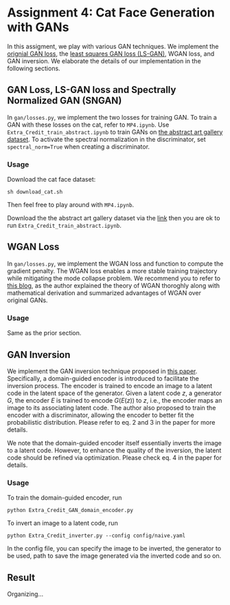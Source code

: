 # Assignment 4: Cat Face Generation with GANs

In this assigment, we play with various GAN techniques. We implement the [orignial GAN loss](https://arxiv.org/pdf/1406.2661.pdf), the [least squares GAN loss (LS-GAN)](https://arxiv.org/abs/1611.04076), WGAN loss, and GAN inversion. We elaborate the details of our implementation in the following sections.

## GAN Loss, LS-GAN loss and Spectrally Normalized GAN (SNGAN)
In `gan/losses.py`, we implement the two losses for training GAN. To train a GAN with these losses on the cat, refer to `MP4.ipynb`. Use `Extra_Credit_train_abstract.ipynb` to train GANs on [the abstract art gallery dataset](https://www.kaggle.com/datasets/bryanb/abstract-art-gallery). To activate the spectral normalization in the discriminator, set `spectral_norm=True` when creating a discriminator.

### Usage 
Download the cat face dataset:
```console
sh download_cat.sh
```
Then feel free to play around with `MP4.ipynb`.

Download the the abstract art gallery dataset via the [link](https://www.kaggle.com/datasets/bryanb/abstract-art-gallery) then you are ok to run `Extra_Credit_train_abstract.ipynb`.

## WGAN Loss

In `gan/losses.py`, we implement the WGAN loss and function to compute the gradient penalty. The WGAN loss enables a more stable training trajectory while mitigating the mode collapse problem. We recommend you to refer to [this blog](https://lilianweng.github.io/posts/2017-08-20-gan/), as the author explained the theory of WGAN thoroghly along with mathematical derivation and summarized advantages of WGAN over original GANs.

### Usage
Same as the prior section.

## GAN Inversion

We implement the GAN inversion technique proposed in [this paper](https://arxiv.org/abs/2004.00049). Specifically, a domain-guided encoder is introduced to facilitate the inversion process. The encoder is trained to encode an image to a latent code in the latent space of the generator. Given a latent code $z$, a generator $G$, the encoder $E$ is trained to encode $G(E(z))$ to $z$, i.e., the encoder maps an image to its associating latent code. The author also proposed to train the encoder with a discriminator, allowing the encoder to better fit the probabilistic distribution. Please refer to eq. 2 and 3 in the paper for more details. 

We note that the domain-guided encoder itself essentially inverts the image to a latent code. However, to enhance the quality of the inversion, the latent code should be refined via optimization. Please check eq. 4 in the paper for details.

### Usage
To train the domain-guided encoder, run
```console
python Extra_Credit_GAN_domain_encoder.py
```

To invert an image to a latent code, run
```console
python Extra_Credit_inverter.py --config config/naive.yaml
```
In the config file, you can specify the image to be inverted, the generator to be used, path to save the image generated via the inverted code and so on.

## Result
Organizing...